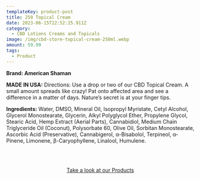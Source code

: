 ```yaml
---
templateKey: product-post
title: 250 Topical Cream
date: 2023-06-15T22:52:25.911Z
category:
  - CBD Lotions Creams and Topicals
image: /img/cbd-store-topical-cream-250ml.webp
amount: 59.99
tags:
  - Product
---
```

**Brand: American Shaman**

**MADE IN USA:** Directions: Use a drop or two of our CBD Topical Cream.  A small amount spreads like crazy! Pat onto affected area and see a difference in a matter of days. Nature’s secret is at your finger tips.

**Ingredients:** Water, DMSO, Mineral Oil, Isopropyl Myristate, Cetyl Alcohol, Glycerol Monostearate, Glycerin, Alkyl Polyglycol Ether, Propylene Glycol, Stearic Acid, Hemp Extract (Aerial Parts), Cannabidiol, Medium Chain Triglyceride Oil (Coconut), Polysorbate 60, Olive Oil, Sorbitan Monostearate, Ascorbic Acid (Preservative), Cannabigerol, α-Bisabolol, Terpineol, α-Pinene, Limonene, β-Caryophyllene, Linalool, Humulene.

<br><br>

<Center><a class="link-view-more-products" target="_blank" href="https://capitalamericanshaman.com/products">Take a look at our Products</a></Center>